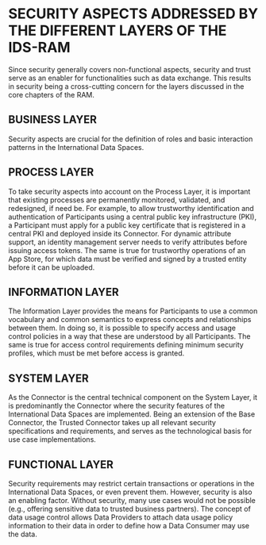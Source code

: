 # SECURITY ASPECTS ADDRESSED BY THE DIFFERENT LAYERS OF THE IDS-RAM

Since security generally covers non-functional aspects, security and trust serve as an enabler for functionalities such as data exchange. This results in security being a cross-cutting concern for the layers discussed in the core chapters of the RAM. 

## BUSINESS LAYER
Security aspects are crucial for the definition of roles and basic interaction patterns in the International Data Spaces.

## PROCESS LAYER
To take security aspects into account on the Process Layer, it is important that existing processes are permanently monitored, validated, and redesigned, if need be. For example, to allow trustworthy identification and authentication of Participants using a central public key infrastructure (PKI), a Participant must apply for a public key certificate that is registered in a central PKI and deployed inside its Connector. For dynamic attribute support, an identity management server needs to verify attributes before issuing access tokens. The same is true for trustworthy operations of an App Store, for which data must be verified and signed by a trusted entity before it can be uploaded.

## INFORMATION LAYER
The Information Layer provides the means for Participants to use a common vocabulary and common semantics to express concepts and relationships between them. In doing so, it is possible to specify access and usage control policies in a way that these are understood by all Participants. The same is true for access control requirements defining minimum security profiles, which must be met before access is granted.

## SYSTEM LAYER
As the Connector is the central technical component on the System Layer, it is predominantly the Connector where the
security features of the International Data Spaces are implemented. Being an extension of the Base Connector, the Trusted Connector takes up all relevant security specifications and requirements, and serves as the technological basis for use case implementations.

## FUNCTIONAL LAYER
Security requirements may restrict certain transactions or operations in the International Data Spaces, or even prevent them. However, security is also an enabling factor. Without security, many use cases would not be possible (e.g., offering sensitive data to trusted business partners). The concept of
data usage control allows Data Providers to attach data usage policy information to their data in order to define how a Data Consumer may use the data.
